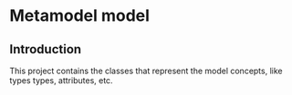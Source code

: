 # Metamodel model

## Introduction

This project contains the classes that represent the model concepts, like types
types, attributes, etc.